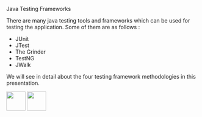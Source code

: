 
Java Testing Frameworks

There are many java testing tools and frameworks which can be used for testing the application. Some of them are as follows :

- JUnit
- JTest
- The Grinder
- TestNG
- JWalk

We will see in detail about the four testing framework methodologies in this presentation. 
<br>

[<img src="https://cloud.githubusercontent.com/assets/14101008/10718970/e8253ecc-7b43-11e5-8fcb-af3acab64686.png" width="50" height="50"></img>](https://github.com/hariniiyer/CSCI-5828_Presentation2_Testing-Frameworks/blob/master/Framework.md)
[<img src="https://cloud.githubusercontent.com/assets/14101008/10718969/e5b6db32-7b43-11e5-886a-b848ca79f105.png" width="50" height="50"></img>](https://github.com/hariniiyer/CSCI-5828_Presentation2_Testing-Frameworks/blob/master/modularcon.md)
